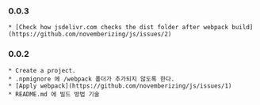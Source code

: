 ### 0.0.3
    * [Check how jsdelivr.com checks the dist folder after webpack build](https://github.com/novemberizing/js/issues/2)

### 0.0.2
    * Create a project.
    * .npmignore 에 /webpack 폴더가 추가되지 않도록 한다.
    * [Apply webpack](https://github.com/novemberizing/js/issues/1)
    * README.md 에 빌드 방법 기술


    